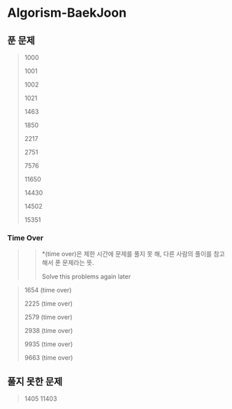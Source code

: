 # Algorism-BaekJoon

## 푼 문제

> 1000
>
> 1001
>
> 1002
>
> 1021
>
> 1463
>
> 1850
>
> 2217
>
> 2751
>
> 7576
>
> 11650
>
> 14430
>
> 14502
>
> 15351

### Time Over
>> *(time over)은 제한 시간에 문제를 풀지 못 해, 다른 사람의 풀이를 참고해서 푼 문제라는 뜻.
>>
>> Solve this problems again later

> 1654 (time over)
>
> 2225 (time over)
>
> 2579 (time over)
>
> 2938 (time over)
>
> 9935 (time over)
>
> 9663 (time over)

## 풀지 못한 문제
> 1405
> 11403
